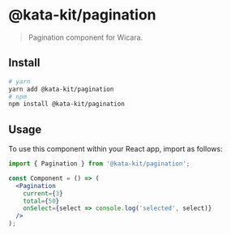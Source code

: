 # @kata-kit/pagination

> Pagination component for Wicara.

## Install

```sh
# yarn
yarn add @kata-kit/pagination
# npm
npm install @kata-kit/pagination
```

## Usage

To use this component within your React app, import as follows:

```jsx
import { Pagination } from '@kata-kit/pagination';

const Component = () => (
  <Pagination
    current={3}
    total={50}
    onSelect={select => console.log('selected', select)}
  />
);
```
